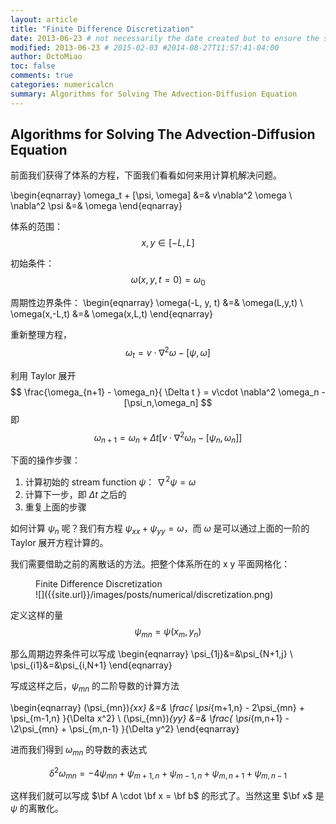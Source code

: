 ```yaml
---
layout: article
title: "Finite Difference Discretization"
date: 2013-06-23 # not necessarily the date created but to ensure the sorting of posts
modified: 2013-06-23 # 2015-02-03 #2014-08-27T11:57:41-04:00
author: OctoMiao
toc: false
comments: true
categories: numericalcn
summary: Algorithms for Solving The Advection-Diffusion Equation
---
```


## Algorithms for Solving The Advection-Diffusion Equation

前面我们获得了体系的方程，下面我们看看如何来用计算机解决问题。

\begin{eqnarray}
\omega_t + [\psi, \omega] &=& v\nabla^2 \omega \\
\nabla^2 \psi &=& \omega
\end{eqnarray}

体系的范围：
$$ x, y \in [-L, L] $$

初始条件：
$$ \omega(x,y,t=0)=\omega_0 $$

周期性边界条件：
\begin{eqnarray}
\omega(-L, y, t) &=& \omega(L,y,t)  \\
\omega(x,-L,t) &=& \omega(x,L,t)
\end{eqnarray}

重新整理方程，
$$ \omega_t = v \cdot \nabla^2 \omega - [\psi, \omega] $$

利用 Taylor 展开
$$ \frac{\omega_{n+1} - \omega_n}{ \Delta t } = v\cdot \nabla^2 \omega_n - [\psi_n,\omega_n] $$
即
$$ \omega_{n+1} = \omega_n + \Delta t [ v\cdot \nabla^2 \omega_n - [ \psi_n,\omega_n ] ] $$


下面的操作步骤：

1.  计算初始的 stream function $\psi$： $\nabla^2 \psi = \omega$
2.  计算下一步，即 $\Delta t$ 之后的
3.  重复上面的步骤


如何计算 $\psi_n$ 呢？我们有方程 $\psi_{xx} + \psi_{yy} = \omega$，而 $\omega$ 是可以通过上面的一阶的 Taylor 展开方程计算的。

我们需要借助之前的离散话的方法。把整个体系所在的 x y 平面网格化：


<figure markdown="1">
<figcaption>
Finite Difference Discretization
</figcaption>
![]({{site.url}}/images/posts/numerical/discretization.png)
</figure>




定义这样的量
$$ \psi_{mn} = \psi(x_m,y_n) $$

那么周期边界条件可以写成
\begin{eqnarray}
\psi_{1j}&=&\psi_{N+1,j} \\
\psi_{i1}&=&\psi_{i,N+1}
\end{eqnarray}


写成这样之后，$\psi_{mn}$ 的二阶导数的计算方法

\begin{eqnarray}
(\psi_{mn})_{xx} &=& \frac{ \psi_{m+1,n} - 2\psi_{mn} + \psi_{m-1,n} }{\Delta x^2} \\
(\psi_{mn})_{yy} &=& \frac{ \psi_{m,n+1} - \2\psi_{mn} + \psi_{m,n-1} }{\Delta y^2}
\end{eqnarray}

进而我们得到 $\omega_{mn}$ 的导数的表达式

$$ \delta^2 \omega_{mn} = -4 \psi_{mn} + \psi_{m+1,n} + \psi_{m-1,n} +\psi_{m,n+1} + \psi_{m,n-1}$$

这样我们就可以写成 $\bf A \cdot \bf x = \bf b$ 的形式了。当然这里 $\bf x$ 是 $\psi$ 的离散化。
